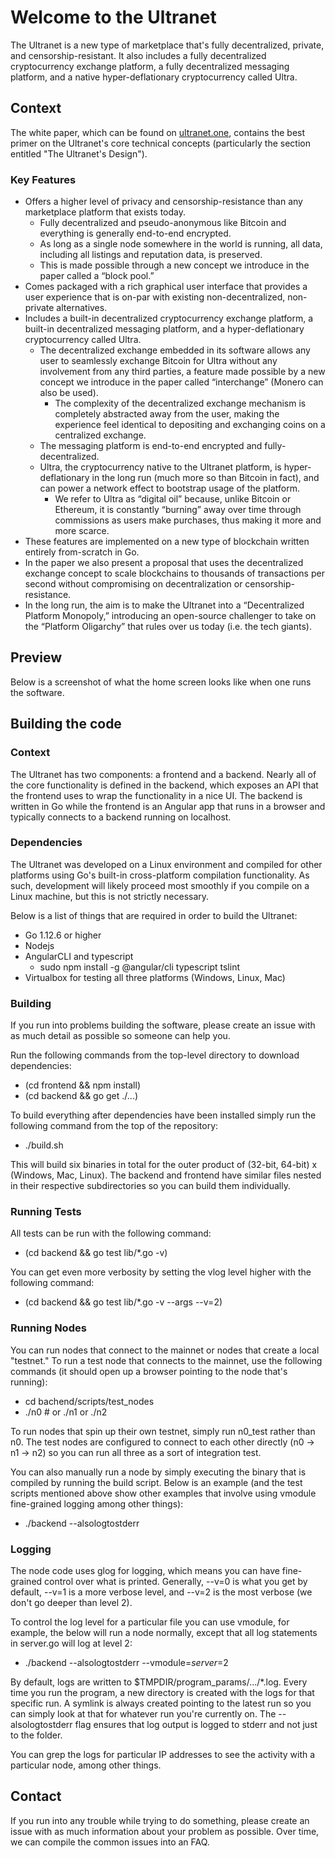 # Welcome to the Ultranet

The Ultranet is a new type of marketplace that's fully decentralized, private, and
censorship-resistant. It also includes a fully decentralized cryptocurrency exchange
platform, a fully decentralized messaging platform, and a native hyper-deflationary
cryptocurrency called Ultra.

## Context
The white paper, which can be found on [ultranet.one](http://ultranet.one), contains the best primer on
the Ultranet's core technical concepts (particularly the section entitled "The Ultranet's Design"). 

### Key Features
* Offers a higher level of privacy and censorship-resistance than any
  marketplace platform that exists today.
    - Fully decentralized and pseudo-anonymous like Bitcoin and
    everything is generally end-to-end encrypted.
    - As long as a single node somewhere in the world is running, all data,
      including all listings and reputation data, is preserved.
    - This is made possible through a new concept we introduce in the paper
      called a “block pool.”
* Comes packaged with a rich graphical user interface that provides a
  user experience that is on-par with existing non-decentralized,
  non-private alternatives.
* Includes a built-in decentralized cryptocurrency exchange
  platform, a built-in decentralized messaging platform, and a
  hyper-deflationary cryptocurrency called Ultra.
    - The decentralized exchange embedded in its software allows any user
      to seamlessly exchange Bitcoin for Ultra without any involvement from
      any third parties, a feature made possible by a new concept we 
      introduce in the paper called “interchange” (Monero can also be used).
        + The complexity of the decentralized exchange mechanism is 
          completely abstracted away from the user, making the experience 
          feel identical to depositing and exchanging coins on a 
          centralized exchange.
    - The messaging platform is end-to-end encrypted and
      fully-decentralized.
    - Ultra, the cryptocurrency native to the Ultranet platform, is
      hyper-deflationary in the long run (much more so than Bitcoin in
      fact), and can power a network effect to bootstrap usage of the 
      platform.
        + We refer to Ultra as “digital oil” because, unlike Bitcoin or
          Ethereum, it is constantly “burning” away over time through
          commissions as users make purchases, thus making it more and more
          scarce.
* These features are implemented on a new type of blockchain written
  entirely from-scratch in Go.
* In the paper we also present a proposal that uses the decentralized
  exchange concept to scale blockchains to thousands of transactions per
  second without compromising on decentralization or
  censorship-resistance.
* In the long run, the aim is to make the Ultranet into a “Decentralized
  Platform Monopoly,” introducing an open-source challenger to take on
  the “Platform Oligarchy” that rules over us today (i.e. the tech giants).

## Preview
Below is a screenshot of what the home screen looks like when one runs
the software.

<!--![](https://gitlab.com/sarahc0nn0r/ultranet/screenshot.png "Welcome to the Ultranet")-->

## Building the code

### Context
The Ultranet has two components: a frontend and a backend. Nearly all of the core
functionality is defined in the backend, which exposes an API that the frontend
uses to wrap the functionality in a nice UI. The backend is written in Go while the
frontend is an Angular app that runs in a browser and typically connects to a
backend running on localhost.

### Dependencies
The Ultranet was developed on a Linux environment and compiled for other platforms
using Go's built-in cross-platform compilation functionality. As such, development
will likely proceed most smoothly if you compile on a Linux machine, but this is not
strictly necessary.

Below is a list of things that are required in order to build the Ultranet:

* Go 1.12.6 or higher
* Nodejs
* AngularCLI and typescript 
    * sudo npm install -g @angular/cli typescript tslint
* Virtualbox for testing all three platforms (Windows, Linux, Mac)

### Building
If you run into problems building the software, please create an issue with as much
detail as possible so someone can help you.

Run the following commands from the top-level directory to download dependencies:

  * (cd frontend && npm install)
  * (cd backend && go get ./...)

To build everything after dependencies have been installed simply run the 
following command from the top of the repository:

  * ./build.sh

This will build six binaries in total for the outer product of (32-bit, 64-bit) x (Windows, Mac, Linux).
The backend and frontend have similar files nested in their respective subdirectories
so you can build them individually.

### Running Tests
All tests can be run with the following command:

  * (cd backend && go test lib/*.go -v)

You can get even more verbosity by setting the vlog level higher with the following command:

  * (cd backend &&  go test lib/*.go -v --args --v=2)

### Running Nodes
You can run nodes that connect to the mainnet or nodes that create a local "testnet."
To run a test node that connects to the mainnet, use the following commands (it should
open up a browser pointing to the node that's running):

  * cd bachend/scripts/test_nodes
  * ./n0 # or ./n1 or ./n2

To run nodes that spin up their own testnet, simply run n0_test rather than n0. The
test nodes are configured to connect to each other directly (n0 -> n1 -> n2) so you
can run all three as a sort of integration test.

You can also manually run a node by simply executing the binary that is
compiled by running the build script. Below is an example (and the test
scripts mentioned above show other examples that involve using vmodule
fine-grained logging among other things):

  * ./backend --alsologtostderr

### Logging
The node code uses glog for logging, which means you can have fine-grained
control over what is printed. Generally, --v=0 is what you get by default,
--v=1 is a more verbose level, and --v=2 is the most verbose (we don't go
deeper than level 2).

To control the log level for a particular file you can use vmodule, for
example, the below will run a node normally, except that all log statements
in server.go will log at level 2:

  * ./backend --alsologtostderr --vmodule=*server*=2

By default, logs are written to $TMPDIR/program_params/.../*.log. Every time
you run the program, a new directory is created with the logs for that specific
run. A symlink is always created pointing to the latest run so you can simply
look at that for whatever run you're currently on. The --alsologtostderr
flag ensures that log output is logged to stderr and not just to the folder.

You can grep the logs for particular IP addresses to see the activity with
a particular node, among other things.

## Contact
If you run into any trouble while trying to do something, please create an
issue with as much information about your problem as possible. Over time, we
can compile the common issues into an FAQ.
